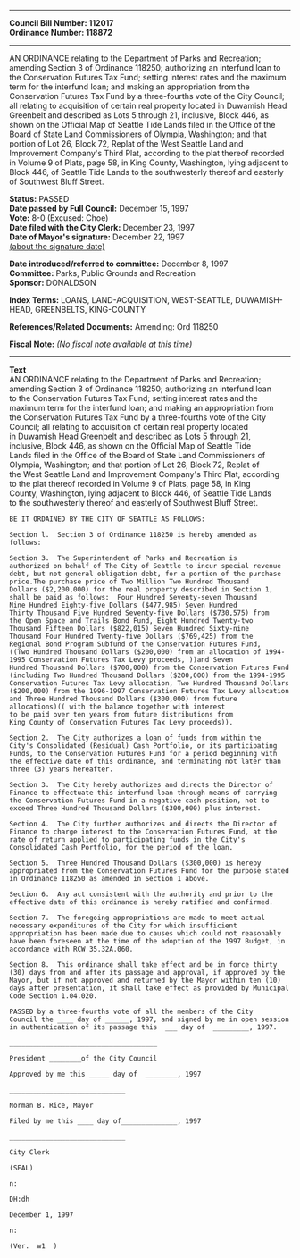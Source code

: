 * * * * *  
  
**Council Bill Number: [](#h0)[](#h2)112017**   
**Ordinance Number: 118872**  
  
* * * * *  
  
AN ORDINANCE relating to the Department of Parks and Recreation; amending Section 3 of Ordinance 118250; authorizing an interfund loan to the Conservation Futures Tax Fund; setting interest rates and the maximum term for the interfund loan; and making an appropriation from the Conservation Futures Tax Fund by a three-fourths vote of the City Council; all relating to acquisition of certain real property located in Duwamish Head Greenbelt and described as Lots 5 through 21, inclusive, Block 446, as shown on the Official Map of Seattle Tide Lands filed in the Office of the Board of State Land Commissioners of Olympia, Washington; and that portion of Lot 26, Block 72, Replat of the West Seattle Land and Improvement Company's Third Plat, according to the plat thereof recorded in Volume 9 of Plats, page 58, in King County, Washington, lying adjacent to Block 446, of Seattle Tide Lands to the southwesterly thereof and easterly of Southwest Bluff Street.  
  
**Status:** PASSED   
**Date passed by Full Council:** December 15, 1997   
**Vote:** 8-0 (Excused: Choe)   
**Date filed with the City Clerk:** December 23, 1997   
**Date of Mayor's signature:** December 22, 1997   
[(about the signature date)](/~public/approvaldate.htm)   
  
  
**Date introduced/referred to committee:** December 8, 1997   
**Committee:** Parks, Public Grounds and Recreation   
**Sponsor:** DONALDSON   
  
**Index Terms:** LOANS, LAND-ACQUISITION, WEST-SEATTLE, DUWAMISH-HEAD, GREENBELTS, KING-COUNTY  
  
**References/Related Documents:** Amending: Ord 118250  
  
**Fiscal Note:** *(No fiscal note available at this time)*  
  
* * * * *  
  
**Text**  
    AN ORDINANCE relating to the Department of Parks and Recreation;  
    amending Section 3 of Ordinance 118250; authorizing an interfund loan  
    to the Conservation Futures Tax Fund; setting interest rates and the  
    maximum term for the interfund loan; and making an appropriation from  
    the Conservation Futures Tax Fund by a three-fourths vote of the City  
    Council; all relating to acquisition of certain real property located  
    in Duwamish Head Greenbelt and described as Lots 5 through 21,  
    inclusive, Block 446, as shown on the Official Map of Seattle Tide  
    Lands filed in the Office of the Board of State Land Commissioners of  
    Olympia, Washington; and that portion of Lot 26, Block 72, Replat of  
    the West Seattle Land and Improvement Company's Third Plat, according  
    to the plat thereof recorded in Volume 9 of Plats, page 58, in King  
    County, Washington, lying adjacent to Block 446, of Seattle Tide Lands  
    to the southwesterly thereof and easterly of Southwest Bluff Street.  
  
    BE IT ORDAINED BY THE CITY OF SEATTLE AS FOLLOWS:  
  
    Section l.  Section 3 of Ordinance 118250 is hereby amended as  
    follows:  
  
    Section 3.  The Superintendent of Parks and Recreation is  
    authorized on behalf of The City of Seattle to incur special revenue  
    debt, but not general obligation debt, for a portion of the purchase  
    price.The purchase price of Two Million Two Hundred Thousand  
    Dollars ($2,200,000) for the real property described in Section 1,  
    shall be paid as follows:  Four Hundred Seventy-seven Thousand  
    Nine Hundred Eighty-five Dollars ($477,985) Seven Hundred  
    Thirty Thousand Five Hundred Seventy-five Dollars ($730,575) from  
    the Open Space and Trails Bond Fund, Eight Hundred Twenty-two  
    Thousand Fifteen Dollars ($822,015) Seven Hundred Sixty-nine  
    Thousand Four Hundred Twenty-five Dollars ($769,425) from the  
    Regional Bond Program Subfund of the Conservation Futures Fund,   
    ((Two Hundred Thousand Dollars ($200,000) from an allocation of 1994-  
    1995 Conservation Futures Tax Levy proceeds, ))and Seven  
    Hundred Thousand Dollars ($700,000) from the Conservation Futures Fund  
    (including Two Hundred Thousand Dollars ($200,000) from the 1994-1995  
    Conservation Futures Tax Levy allocation, Two Hundred Thousand Dollars  
    ($200,000) from the 1996-1997 Conservation Futures Tax Levy allocation  
    and Three Hundred Thousand Dollars ($300,000) from future  
    allocations)(( with the balance together with interest  
    to be paid over ten years from future distributions from  
    King County of Conservation Futures Tax Levy proceeds)).  
  
    Section 2.  The City authorizes a loan of funds from within the  
    City's Consolidated (Residual) Cash Portfolio, or its participating  
    Funds, to the Conservation Futures Fund for a period beginning with  
    the effective date of this ordinance, and terminating not later than  
    three (3) years hereafter.  
  
    Section 3.  The City hereby authorizes and directs the Director of  
    Finance to effectuate this interfund loan through means of carrying  
    the Conservation Futures Fund in a negative cash position, not to  
    exceed Three Hundred Thousand Dollars ($300,000) plus interest.  
  
    Section 4.  The City further authorizes and directs the Director of  
    Finance to charge interest to the Conservation Futures Fund, at the  
    rate of return applied to participating funds in the City's  
    Consolidated Cash Portfolio, for the period of the loan.  
  
    Section 5.  Three Hundred Thousand Dollars ($300,000) is hereby  
    appropriated from the Conservation Futures Fund for the purpose stated  
    in Ordinance 118250 as amended in Section 1 above.  
  
    Section 6.  Any act consistent with the authority and prior to the  
    effective date of this ordinance is hereby ratified and confirmed.  
  
    Section 7.  The foregoing appropriations are made to meet actual  
    necessary expenditures of the City for which insufficient  
    appropriation has been made due to causes which could not reasonably  
    have been foreseen at the time of the adoption of the 1997 Budget, in  
    accordance with RCW 35.32A.060.  
  
    Section 8.  This ordinance shall take effect and be in force thirty  
    (30) days from and after its passage and approval, if approved by the  
    Mayor, but if not approved and returned by the Mayor within ten (10)  
    days after presentation, it shall take effect as provided by Municipal  
    Code Section 1.04.020.  
  
    PASSED by a three-fourths vote of all the members of the City  
    Council the ____ day of ______, 1997, and signed by me in open session  
    in authentication of its passage this  ___ day of  _________, 1997.  
  
    _____________________________________  
  
    President ________of the City Council  
  
    Approved by me this _____ day of  ________, 1997  
  
    _____________________________  
  
    Norman B. Rice, Mayor  
  
    Filed by me this ____ day of______________, 1997  
  
    _____________________________  
  
    City Clerk  
  
    (SEAL)  
  
    n:  
  
    DH:dh  
  
    December 1, 1997  
  
    n:  
  
    (Ver.  w1  )  
